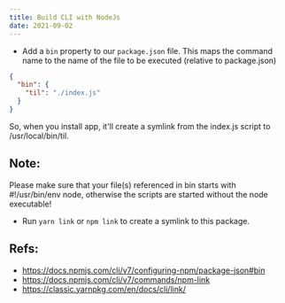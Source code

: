 ```yaml
---
title: Build CLI with NodeJs
date: 2021-09-02
---
```


- Add a `bin` property to our `package.json` file. This maps the command name to the name of the file to be executed (relative to package.json)

```json
{
  "bin": {
    "til": "./index.js"
  }
}
```

So, when you install app, it'll create a symlink from the index.js script to /usr/local/bin/til.

## Note:

Please make sure that your file(s) referenced in bin starts with #!/usr/bin/env node, otherwise the scripts are started without the node executable!

- Run `yarn link` or `npm link` to create a symlink to this package.

## Refs:

- https://docs.npmjs.com/cli/v7/configuring-npm/package-json#bin
- https://docs.npmjs.com/cli/v7/commands/npm-link
- https://classic.yarnpkg.com/en/docs/cli/link/
